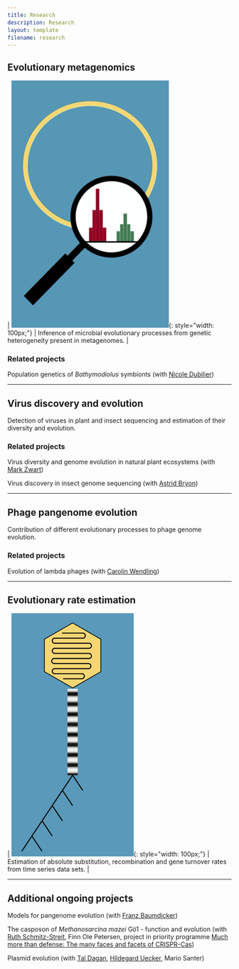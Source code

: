 ```yaml
---
title: Research
description: Research
layout: template
filename: research
---
```


## Evolutionary metagenomics

| ![Metagenome variation](mgvar.png){: style="width: 100px;"} | Inference of microbial evolutionary processes from genetic heterogeneity present in metagenomes.  |

### Related projects

Population genetics of *Bathymodiolus* symbionts (with [Nicole Dubilier](https://www.mpi-bremen.de/en/Nicole-Dubilier.html))

* * * * *

## Virus discovery and evolution

Detection of viruses in plant and insect sequencing and estimation of their diversity and evolution.

### Related projects

Virus diversity and genome evolution in natural plant ecosystems (with [Mark Zwart](https://nioo.knaw.nl/nl/employees/mark-zwart))

Virus discovery in insect genome sequencing (with [Astrid Bryon](https://www.wur.nl/en/Persons/Astrid-dr.ir.-AEE-Astrid-Bryon.htm))

* * * * *

## Phage pangenome evolution

Contribution of different evolutionary processes to phage genome
evolution.

### Related projects

Evolution of lambda phages (with [Carolin Wendling](https://usys.ethz.ch/en/people/profile.MjUyNjM3.TGlzdC82MzcsMzIwMTk3MjIy.html))

* * * * *

## Evolutionary rate estimation

| ![Phage time series](phagets.png){: style="width: 100px;"} | Estimation of absolute substitution, recombination and gene turnover rates from time series data sets.  |

* * * * *

## Additional ongoing projects

Models for pangenome evolution (with [Franz Baumdicker](http://baumdickerlab.de/))

The casposon of *Methanosarcina mazei* Gö1 - function and evolution
(with [Ruth Schmitz-Streit](http://www.mikrobio.uni-kiel.de/de/ag-schmitz-streit),
Finn Ole Petersen, project in priority programme [Much more than defense: The many faces and facets of CRISPR-Cas](https://www.uni-ulm.de/nawi/crispr-spp2141/))

Plasmid evolution (with [Tal Dagan](https://www.mikrobio.uni-kiel.de/de/ag-dagan), [Hildegard Uecker](http://web.evolbio.mpg.de/~uecker/), Mario Santer)
